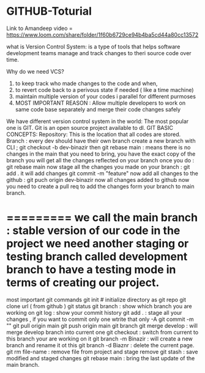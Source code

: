 # GITHUB-Toturial
Link to Amandeep video = https://www.loom.com/share/folder/1f60b6729ce94b4ba5cd44a80cc13572

what is Version Control System: 
is a type of tools that helps software development teams manage and track changes to theri source code over time. 

Why do we need VCS? 
1. to keep track who made changes to the code and when, 
2. to revert code back to a perivous state if needed ( like  a time machine) 
3. maintain multiple version of your codes i parallel for different purmoses
4. MOST IMPORTANT REASON : 
Allow multiple developers to work on same code base separately and merge their code changes safely

We have different version control system in the world: 
The most popular one is GIT. 
Git is an open source project available to dl. 
GIT BASIC CONCEPTS: 
Repository: This is the location that all codes are stored. 
Branch : every dev should have their own branch 
create a new branch with CLI ; git checkout -b dev-binazir
then git rebase main : means there is no changes in the main that you need to bring, you have the exact copy of the branch
you will get all the changes reflected on your branch once you do  : git rebase main 
now stage all the changes you made on your branch : git add .     it will add changes 
git commit -m "feature" 
now add all changes to the github : git puch origin dev-binazir 
now all changes added to github 
now you need to create a pull req to add the changes form your branch to main branch.

=========
we call the main branch : stable version of our code in the project
we need another staging or testing branch called development branch to have a testing mode in terms of creating our project. 
===========================
most important git commands 
git init # initialize directory as git repo
git clone url ( from github ) 
git status 
git branch : show which branch you are working on 
git log : show your commit history 
git add .   : stage all your changes , if you want to commit only one wtrite that only -A 
git commit -m "" 
git pull origin main 
git push origin main 
git branch 
git merge develop : will merge develop branch into current one 
git checkout : switch from current to this branch your are working on it 
git branch -m Binazir : will create a new branch and rename it ot this 
git branch -d Biaznr : delete the current page. 
git rm file-name :  remove file from project and stage remove 
git stash : save modified and staged changes
git rebase main : bring the last update of the main branch. 

